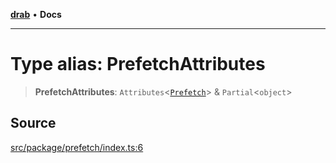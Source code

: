 [**drab**](/docs/README.md) • **Docs**

---

# Type alias: PrefetchAttributes

> **PrefetchAttributes**: `Attributes`\<[`Prefetch`](/docs/classes/Prefetch.md)\> & `Partial`\<`object`\>

## Source

[src/package/prefetch/index.ts:6](https://github.com/rossrobino/components/blob/33c45b8385b046591d3902fc8e91aef56864abde/src/package/prefetch/index.ts#L6)
